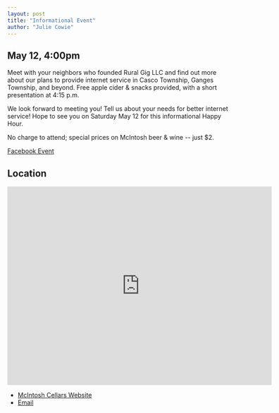```yaml
---
layout: post
title: "Informational Event"
author: "Julie Cowie"
---
```


## May 12, 4:00pm
Meet with your neighbors who founded Rural Gig LLC and find out more about our plans to provide internet
service in Casco Township, Ganges Township, and beyond. Free apple cider & snacks provided, with a short
presentation at 4:15 p.m.

We look forward to meeting you! Tell us about your needs for better internet service!
Hope to see you on Saturday May 12 for this informational Happy Hour.

No charge to attend; special prices on McIntosh beer & wine -- just $2.

[Facebook Event](https://www.facebook.com/events/373595289812429/)

## Location
<iframe src="https://www.google.com/maps/embed?pb=!1m18!1m12!1m3!1d2942.955419033272!2d-86.17511584917675!3d42.47123683596416!2m3!1f0!2f0!3f0!3m2!1i1024!2i768!4f13.1!3m3!1m2!1s0x8817560a4a227cbf%3A0x79293cc94779b492!2s6431+107th+Ave%2C+South+Haven%2C+MI+49090!5e0!3m2!1sen!2sus!4v1525736239992" width="600" height="450" frameborder="0" style="border:0" allowfullscreen></iframe>

* [McIntosh Cellars Website](http://www.mcintoshorchards.com)
* <a href="mailto:info@mcintoshcellars.com">Email</a>
